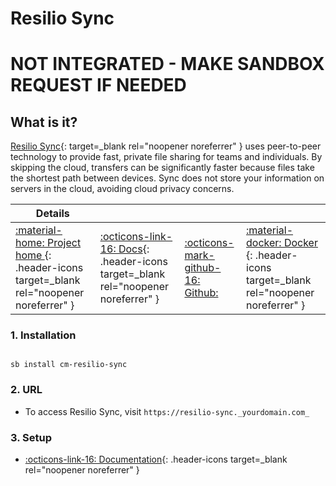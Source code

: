 # Resilio Sync

# **NOT INTEGRATED - MAKE SANDBOX REQUEST IF NEEDED**

## What is it?

[Resilio Sync](https://www.resilio.com/){: target=_blank rel="noopener noreferrer" }  uses peer-to-peer technology to provide fast, private file sharing for teams and individuals. By skipping the cloud, transfers can be significantly faster because files take the shortest path between devices. Sync does not store your information on servers in the cloud, avoiding cloud privacy concerns.

| Details     |             |             |             |
|-------------|-------------|-------------|-------------|
| [:material-home: Project home ](https://www.resilio.com/){: .header-icons target=_blank rel="noopener noreferrer" } | [:octicons-link-16: Docs](https://www.resilio.com/tech/sync-tutorials-and-howto/){: .header-icons target=_blank rel="noopener noreferrer" } | [:octicons-mark-github-16: Github:]() | [:material-docker: Docker ](https://hub.docker.com/r/resilio/sync){: .header-icons target=_blank rel="noopener noreferrer" }|

### 1. Installation

``` shell

sb install cm-resilio-sync

```

### 2. URL

- To access Resilio Sync, visit `https://resilio-sync._yourdomain.com_`

### 3. Setup

- [:octicons-link-16: Documentation](https://www.resilio.com/tech/sync-tutorials-and-howto/){: .header-icons target=_blank rel="noopener noreferrer" }

